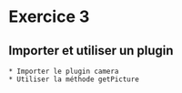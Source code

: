 Exercice 3
==

Importer et utiliser un plugin
-

    * Importer le plugin camera
    * Utiliser la méthode getPicture